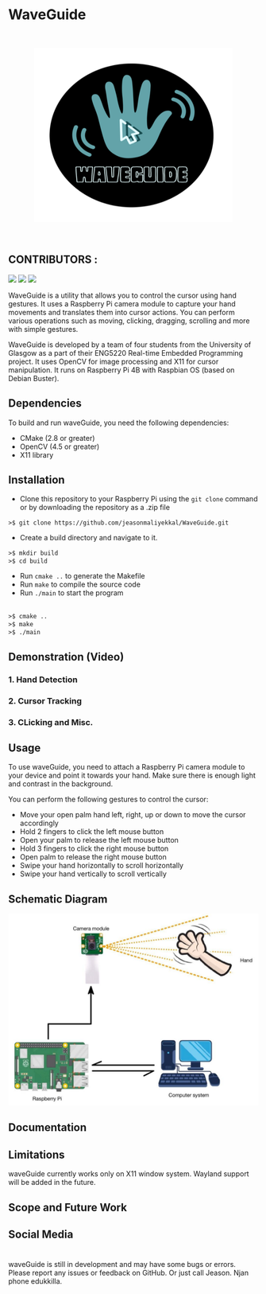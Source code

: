# WaveGuide
<br/>
<p align="center">
<img src="./images/waveguide.png" width="400" height="350">
  </p>
<br/>

## CONTRIBUTORS : 
![](https://avatars.githubusercontent.com/u/63003253?s=30&v=4)
![](https://avatars.githubusercontent.com/u/90235331?s=30&v=4)
![](https://avatars.githubusercontent.com/u/123407842?s=30&v=4)
<link rel="stylesheet" href="https://cdnjs.cloudflare.com/ajax/libs/font-awesome/4.7.0/css/font-awesome.min.css">

<style>

  .fa-twitter {
  background: #55ACEE;
  color: white;
 
}

.fa-instagram {
  background: #125688;
  color: white;
}

</style>


WaveGuide is a utility that allows you to control the cursor using hand gestures. It uses a Raspberry Pi camera module to capture your hand movements and translates them into cursor actions. You can perform various operations such as moving, clicking, dragging, scrolling and more with simple gestures.

WaveGuide is developed by a team of four students from the University of Glasgow as a part of their ENG5220 Real-time Embedded Programming project. It uses OpenCV for image processing and X11 for cursor manipulation. It runs on Raspberry Pi 4B with Raspbian OS (based on Debian Buster).

## Dependencies

To build and run waveGuide, you need the following dependencies:

- CMake (2.8 or greater)
- OpenCV (4.5 or greater)
- X11 library

## Installation

- Clone this repository to your Raspberry Pi using the `git clone` command or by downloading the repository as a .zip file
```
>$ git clone https://github.com/jeasonmaliyekkal/WaveGuide.git
```
- Create a build directory and navigate to it.
```
>$ mkdir build 
>$ cd build
```
- Run `cmake ..` to generate the Makefile
- Run `make` to compile the source code
- Run `./main` to start the program
```

>$ cmake ..
>$ make
>$ ./main 
```
## Demonstration (Video)
### 1. Hand Detection 
### 2. Cursor Tracking
### 3. CLicking and Misc.

## Usage

To use waveGuide, you need to attach a Raspberry Pi camera module to your device and point it towards your hand. Make sure there is enough light and contrast in the background.

You can perform the following gestures to control the cursor:

- Move your open palm hand left, right, up or down to move the cursor accordingly
- Hold 2 fingers to click the left mouse button
- Open your palm to release the left mouse button
- Hold 3 fingers to click the right mouse button
- Open palm to release the right mouse button
- Swipe your hand horizontally to scroll horizontally
- Swipe your hand vertically to scroll vertically


## Schematic Diagram

![schematic diagram](images/schematicDiagram.jpeg "SchematicDiagram")

## Documentation


## Limitations

waveGuide currently works only on X11 window system. Wayland support will be added in the future.

## Scope and Future Work

## Social Media
# <a href="https://twitter.com/WaveGuide20" class="fa fa-twitter"></a>
# <a href="https://instagram.com/waveguide._?igshid=ZDdkNTZiNTM=" class="fa fa-instagram"></a>

waveGuide is still in development and may have some bugs or errors. Please report any issues or feedback on GitHub. Or just call Jeason. Njan phone edukkilla.
